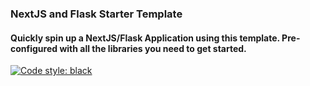 ### NextJS and Flask Starter Template

#### Quickly spin up a NextJS/Flask Application using this template. Pre-configured with all the libraries you need to get started.


[![Code style: black](https://img.shields.io/badge/code%20style-black-000000.svg)](https://github.com/psf/black)
